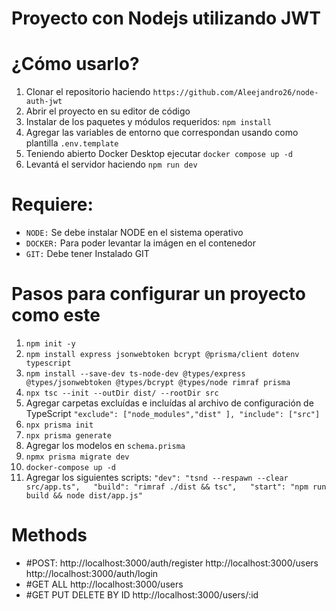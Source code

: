 
# Proyecto con Nodejs utilizando JWT 
# ¿Cómo usarlo?
1. Clonar el repositorio haciendo `https://github.com/Aleejandro26/node-auth-jwt` 
2. Abrir el proyecto en su editor de código
3. Instalar de los paquetes y módulos requeridos: `npm install`
4. Agregar las variables de entorno que correspondan usando como plantilla `.env.template`
5. Teniendo abierto Docker Desktop ejecutar `docker compose up -d`
6. Levantá el servidor haciendo `npm run dev`

# Requiere:
- `NODE:` Se debe instalar NODE en el sistema operativo
- `DOCKER:` Para poder levantar la imágen en el contenedor
- `GIT:` Debe tener Instalado GIT

# Pasos para configurar un proyecto como este
1. `npm init -y`
2. `npm install express jsonwebtoken bcrypt @prisma/client dotenv typescript`
3. `npm install --save-dev ts-node-dev @types/express @types/jsonwebtoken @types/bcrypt @types/node rimraf prisma`
4. `npx tsc --init --outDir dist/ --rootDir src`
5. Agregar carpetas excluídas e incluídas al archivo de configuración de TypeScript `"exclude": ["node_modules","dist" ], "include": ["src"]`
6. `npx prisma init`
7. `npx prisma generate`
8. Agregar los modelos en `schema.prisma`
9. `npmx prisma migrate dev`
10. `docker-compose up -d`
11. Agregar los siguientes scripts: `"dev": "tsnd --respawn --clear src/app.ts",   "build": "rimraf ./dist && tsc",   "start": "npm run build && node dist/app.js"`

# Methods
- #POST:
  http://localhost:3000/auth/register
  http://localhost:3000/users
  http://localhost:3000/auth/login
- #GET ALL
  http://localhost:3000/users
- #GET PUT DELETE BY ID
  http://localhost:3000/users/:id
